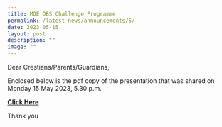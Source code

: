 ```yaml
---
title: MOE OBS Challenge Programme
permalink: /latest-news/announcements/5/
date: 2023-05-15
layout: post
description: ""
image: ""
---
```

Dear Crestians/Parents/Guardians,

Enclosed below is the pdf copy of the presentation that was shared on Monday 15 May 2023, 5.30 p.m.

[**Click Here**](/files/5d4n%202023%20moe-obs%20parent%20briefing%20slides%20(prcss).pdf)

Thank you